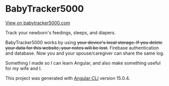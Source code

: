 # BabyTracker5000

[View on babytracker5000.com](https://babytracker5000.com/)

Track your newborn's feedings, sleeps, and diapers.

BabyTracker5000 works by using ~~your device's local storage. If you delete your data for this website, your notes will be lost.~~ Firebase authentication and database. Now you and your spouse/caregiver can share the same log.

Something I made so I can learn Angular, and also make something useful for my wife and I.

This project was generated with [Angular CLI](https://github.com/angular/angular-cli) version 15.0.4.
